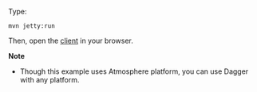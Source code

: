 Type:

```
mvn jetty:run
```

Then, open the [client](http://jsbin.com/lelaba/1/watch?js,console) in your browser.

**Note**

* Though this example uses Atmosphere platform, you can use Dagger with any platform.